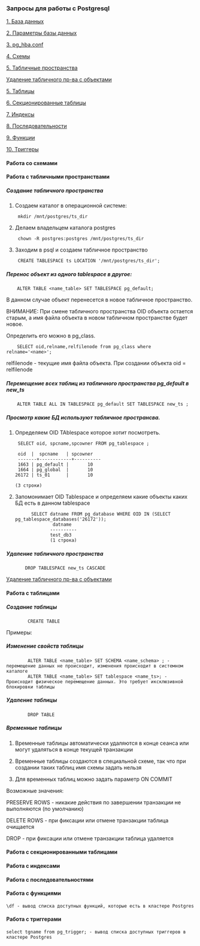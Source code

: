 ### Запросы для работы с Postgresql 
[1. База данных](https://github.com/Aleksey-10081967/Postgresql-study/blob/main/psql_query/tables/tables.md)

[2. Параметры базы данных](https://github.com/Aleksey-10081967/Postgresql-study/blob/main/psql_query/parameters/param.md)

[3. pg_hba.conf](https://github.com/Aleksey-10081967/Postgresql-study/blob/main/psql_query/pg_hba/pg_hba.md)

[4. Схемы](https://github.com/Aleksey-10081967/Postgresql-study/blob/main/psql_query/readme.md#Работа-со-схемами)

[5. Табличные пространства](https://github.com/Aleksey-10081967/Postgresql-study/blob/main/psql_query/tbs/tablespace.md)

  [Удаление табличного пр-ва с объектами](https://github.com/Aleksey-10081967/Postgresql-study/blob/main/psql_query/tbs/drop_tablespace.md)

[5. Таблицы](https://github.com/Aleksey-10081967/Postgresql-study/blob/main/psql_query/readme.md#Работа-с-таблицами)

[6. Секционированные таблицы](https://github.com/Aleksey-10081967/Postgresql-study/blob/main/psql_query/readme.md#Работа-с-секционированными-таблицами)

[7. Индексы](https://github.com/Aleksey-10081967/Postgresql-study/blob/main/psql_query/readme.md#Работа-с-индексами)

[8. Последовательности](https://github.com/Aleksey-10081967/Postgresql-study/blob/main/psql_query/readme.md#Работа-с-последовательностями)

[9. Функции](https://github.com/Aleksey-10081967/Postgresql-study/blob/main/psql_query/readme.md#Работа-с-функциями)

[10. Триггеры](https://github.com/Aleksey-10081967/Postgresql-study/blob/main/psql_query/readme.md#Работа-с-триггерами)



#### Работа со схемами

#### Работа с табличными пространствами

##### Создание табличного пространства
1. Создаем каталог в операционной системе:
        
        mkdir /mnt/postgres/ts_dir
  
2. Делаем владельцем каталога postgres

        chown -R postgres:postgres /mnt/postgres/ts_dir

3. Заходим в psql и создаем табличное пространство

        CREATE TABLESPACE ts LOCATION '/mnt/postgres/ts_dir';
        
 
##### Перенос объект из одного tablespace в другое:

        ALTER TABLE <name_table> SET TABLESPACE pg_default;
    
В данном случае объект перенесется в новое табличное пространство.

ВНИМАНИЕ:
При смене табличного пространства OID объекта остается старым, а имя файла объекта в новом табличном пространстве будет новое.

Определить его можно в pg_class.

        SELECT oid,relname,relfilenode from pg_class where relname='<name>';

relfilenode - текущие имя файла объекта.
При создании объекта oid = relfilenode

##### Перемещение всех таблиц из табличного пространства pg_default в new_ts

        ALTER TABLE ALL IN TABLESPACE pg_default SET TABLESPACE new_ts ; 
        
##### Просмотр какие БД используют табличное пространсва.

1. Определяем OID TAblespace которое хотит посмотреть.

        SELECT oid, spcname,spcowner FROM pg_tablespace ;
        
        oid  |  spcname   | spcowner 
        -------+------------+----------
        1663 | pg_default |       10
        1664 | pg_global  |       10
       26172 | ts_01      |       10
       
       (3 строки)

2. Запомонимает OID Tablespace и определяем какие объекты каких БД есть в данном tablespace

             SELECT datname FROM pg_database WHERE OID IN (SELECT pg_tablespace_databases('26172'));
                     datname  
                    ----------
                    test_db3
                    (1 строка)
 
##### Удаление табличного пространства

           DROP TABLESPACE new_ts CASCADE 

[Удаление табличного пр-ва с объектами](https://github.com/Aleksey-10081967/Postgresql-study/blob/main/psql_query/tbs/drop_tablespace.md)

#### Работа с таблицами
##### Создание таблицы
            CREATE TABLE
Примеры:
##### Изменение свойств таблицы
            ALTER TABLE <name_table> SET SCHEMA <name_schema> ; - перемещение данных не происходит, изменения происходит в системном каталоге
            ALTER TABLE <name_table> SET tablespace <name_ts>; - Происходит физическое перемещение данных. Это требует иксклюзивной блокировки таблицы

##### Удаление таблицы
            DROP TABLE
               
##### Временные таблицы

1. Временные таблицы автоматически удаляются в конце сеанса или могут удаляться в конце текущей транзакции

2. Временные таблицы создаются в специальной схеме, так что при создании таких таблиц имя схемы задать нельзя

3. Для временных таблиц можно задать параметр ON COMMIT
 
Возможные значения:
     
  PRESERVE ROWS - никакие действия по завершении транзакции не выполняются (по умолчанию)
        
  DELETE ROWS   - при фиксации или отмене транзакции таблица очищается
        
  DROP          - при фиксации или отмене транзакции таблица удаляется 
  
  
#### Работа с секционированными таблицами

#### Работа с индексами

#### Работа с последовательностями

#### Работа с функциями

    \df - вывод списка доступных функций, которые есть в кластере Postgres


#### Работа с триггерами

    select tgname from pg_trigger; - вывод списка доступных триггеров в кластере Postgres

